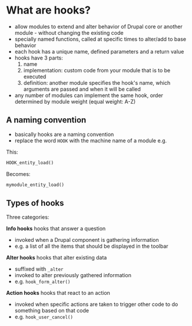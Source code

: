 # What are hooks?

- allow modules to extend and alter behavior of Drupal core or another module - without changing the existing code
- specially named functions, called at specific times to alter/add to base behavior
- each hook has a unique name, defined parameters and a return value
- hooks have 3 parts:
  1. name
  2. implementation: custom code from your module that is to be executed
  3. definition: another module specifies the hook's name, which arguments are passed and when it will be called
- any number of modules can implement the same hook, order determined by module weight (equal weight: A-Z)

## A naming convention

- basically hooks are a naming convention
- replace the word `HOOK` with the machine name of a module e.g.

This:

```php
HOOK_entity_load()
```

Becomes:

```php
mymodule_entity_load()
```

## Types of hooks

Three categories:

**Info hooks** hooks that answer a question

- invoked when a Drupal component is gathering information
- e.g. a list of all the items that should be displayed in the toolbar

**Alter hooks** hooks that alter existing data

- suffixed with `_alter`
- invoked to alter previously gathered information
- e.g. `hook_form_alter()`

**Action hooks** hooks that react to an action

- invoked when specific actions are taken to trigger other code to do something based on that code
- e.g. `hook_user_cancel()`
